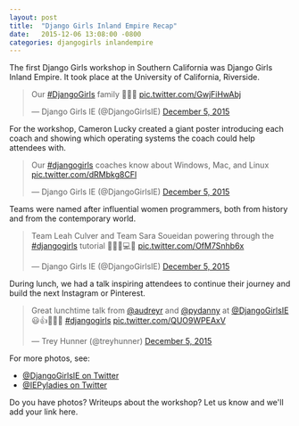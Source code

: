 ```yaml
---
layout: post
title:  "Django Girls Inland Empire Recap"
date:   2015-12-06 13:08:00 -0800
categories: djangogirls inlandempire
---
```


The first Django Girls workshop in Southern California was Django Girls Inland Empire. It took place at the University of California, Riverside.

<blockquote class="twitter-tweet" lang="en"><p lang="en" dir="ltr">Our <a href="https://twitter.com/hashtag/DjangoGirls?src=hash">#DjangoGirls</a> family 🎈✨💗 <a href="https://t.co/GwjFiHwAbj">pic.twitter.com/GwjFiHwAbj</a></p>&mdash; Django Girls IE (@DjangoGirlsIE) <a href="https://twitter.com/DjangoGirlsIE/status/673256419303358464">December 5, 2015</a></blockquote>
<script async src="//platform.twitter.com/widgets.js" charset="utf-8"></script>

For the workshop, Cameron Lucky created a giant poster introducing each coach and showing which operating systems the coach could help attendees with.

<blockquote class="twitter-tweet" lang="en"><p lang="en" dir="ltr">Our <a href="https://twitter.com/hashtag/djangogirls?src=hash">#djangogirls</a> coaches know about Windows, Mac, and Linux <a href="https://t.co/dRMbkg8CFl">pic.twitter.com/dRMbkg8CFl</a></p>&mdash; Django Girls IE (@DjangoGirlsIE) <a href="https://twitter.com/DjangoGirlsIE/status/673227520225882113">December 5, 2015</a></blockquote>
<script async src="//platform.twitter.com/widgets.js" charset="utf-8"></script>

Teams were named after influential women programmers, both from history and from the contemporary world.

<blockquote class="twitter-tweet" lang="en"><p lang="en" dir="ltr">Team Leah Culver and Team Sara Soueidan powering through the <a href="https://twitter.com/hashtag/djangogirls?src=hash">#djangogirls</a> tutorial 🔋💬🎨💻😁 <a href="https://t.co/OfM7Snhb6x">pic.twitter.com/OfM7Snhb6x</a></p>&mdash; Django Girls IE (@DjangoGirlsIE) <a href="https://twitter.com/DjangoGirlsIE/status/673226089058066432">December 5, 2015</a></blockquote>
<script async src="//platform.twitter.com/widgets.js" charset="utf-8"></script>

During lunch, we had a talk inspiring attendees to continue their journey and build the next Instagram or Pinterest.

<blockquote class="twitter-tweet" lang="en"><p lang="en" dir="ltr">Great lunchtime talk from <a href="https://twitter.com/audreyr">@audreyr</a> and <a href="https://twitter.com/pydanny">@pydanny</a> at <a href="https://twitter.com/DjangoGirlsIE">@DjangoGirlsIE</a> 😃👍🙌🎈🎈 <a href="https://twitter.com/hashtag/djangogirls?src=hash">#djangogirls</a> <a href="https://t.co/QUO9WPEAxV">pic.twitter.com/QUO9WPEAxV</a></p>&mdash; Trey Hunner (@treyhunner) <a href="https://twitter.com/treyhunner/status/673244622873735168">December 5, 2015</a></blockquote>
<script async src="//platform.twitter.com/widgets.js" charset="utf-8"></script>

For more photos, see:

* [@DjangoGirlsIE on Twitter](https://twitter.com/djangogirlsie)
* [@IEPyladies on Twitter](https://twitter.com/iepyladies)

Do you have photos? Writeups about the workshop? Let us know and we'll add your link here.